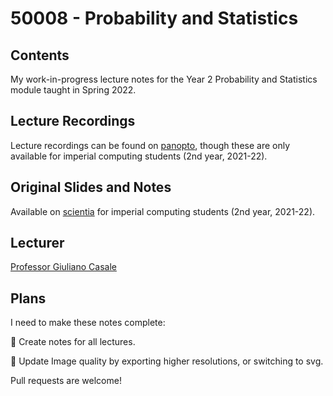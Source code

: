 # 50008 - Probability and Statistics
## Contents
My work-in-progress lecture notes for the Year 2 Probability and Statistics module taught in Spring 2022.

## Lecture Recordings
Lecture recordings can be found on [panopto](https://imperial.cloud.panopto.eu/Panopto/Pages/Sessions/List.aspx#folderID=%2258839917-8327-4e7a-8648-adb90149f716%22), though these are only available for imperial computing students (2nd year, 2021-22).

## Original Slides and Notes
Available on [scientia](https://scientia.doc.ic.ac.uk/2122/modules/50008/resources) for imperial computing students (2nd year, 2021-22).

## Lecturer
[Professor Giuliano Casale](http://wp.doc.ic.ac.uk/gcasale/)


## Plans
I need to make these notes complete:

🔴 Create notes for all lectures.

🔴 Update Image quality by exporting higher resolutions, or switching to svg.

Pull requests are welcome!